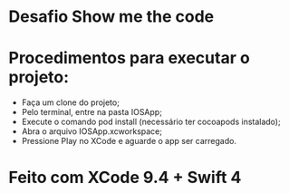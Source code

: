 # Desafio Show me the code

# Procedimentos para executar o projeto:
- Faça um clone do projeto;
- Pelo terminal, entre na pasta IOSApp;
- Execute o comando pod install (necessário ter cocoapods instalado);
- Abra o arquivo IOSApp.xcworkspace;
- Pressione Play no XCode e aguarde o app ser carregado.

# Feito com XCode 9.4 + Swift 4
